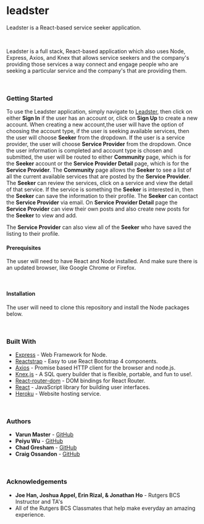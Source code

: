 # leadster

Leadster is a React-based service seeker application.

<br>
<p>Leadster is a full stack, React-based application which also uses Node, Express, Axios, and Knex that allows service seekers and the company's providing those services a way connect and engage people who are seeking a particular service and the company's that are providing them.</p>
<br>
<h3>Getting Started</h3>
<p>To use the Leadster application, simply navigate to <a href="#" rel="nofollow">Leadster</a>, then click on either <b>Sign In</b> if the user has an account or, click on <b>Sign Up</b> to create a new account. When creating a new account,the user will have the option of choosing the account type, if the user is seeking available services, then the user will choose <b>Seeker</b> from the dropdown. If the user is a service provider, the user will choose <b>Service Provider</b> from the dropdown. Once the user information is completed and account type is chosen and submitted, the user will be routed to either <b>Community</b> page, which is for the <b>Seeker</b> account or the <b>Service Provider Detail</b> page, which is for the <b>Service Provider</b>. The <b>Community</b> page allows the <b>Seeker</b> to see a list of all the current available services that are posted by the <b>Service Provider</b>. The <b>Seeker</b> can review the services, click on a service and view the detail of that service. If the service is something the <b>Seeker</b> is interested in, then the <b>Seeker</b> can save the information to their profile. The <b>Seeker</b> can contact the <b>Service Provider</b> via email. On <b>Service Provider Detail</b> page the <b>Service Provider</b> can view their own posts and also create new posts for the <b>Seeker</b> to view and add.</p> The <b>Service Provider</b> can also view all of the <b>Seeker</b> who have saved the listing to their profile.
<br>
<h4>Prerequisites</h4>
<p>The user will need to have React and Node installed. And make sure there is an updated browser, like Google Chrome or Firefox.</p>
<br>
<h4>Installation</h4>
<p>The user will need to clone this repository and install the Node packages below.</p>
<br>
<h3>Built With</h3>
<ul>
<li><a href="https://www.npmjs.com/package/express" rel="nofollow">Express</a> - Web Framework for Node.</li>
<li><a href="https://reactstrap.github.io/" rel="nofollow">Reactstrap</a> - Easy to use React Bootstrap 4 components.</li>
<li><a href="https://www.npmjs.com/package/axios" rel="nofollow">Axios</a> - Promise based HTTP client for the browser and node.js.</li>
<li><a href="https://www.npmjs.com/package/knex" rel="nofollow">Knex.js</a> - A SQL query builder that is flexible, portable, and fun to use!.</li>
<li><a href="https://www.npmjs.com/package/react-router-dom" rel="nofollow">React-router-dom</a> - DOM bindings for React Router.</li>
<li><a href="https://reactjs.org/" rel="nofollow">React</a> - JavaScript library for building user interfaces.</li>
<li><a href="https://www.heroku.com" rel="nofollow">Heroku</a> - Website hosting service.</li>
</ul>
<br>
<h3>Authors</h3>
<ul>
<li><strong>Varun Master</strong> - <a href="https://github.com/varunmaster">GitHub</a></li>
<li><strong>Peiyu Wu</strong> - <a href="https://github.com/peiyuwu9">GitHub</a></li>
<li><strong>Chad Gresham</strong> - <a href="https://github.com/bxxdyz">GitHub</a></li>
<li><strong>Craig Ossandon</strong> - <a href="https://github.com/Sandman105">GitHub</a></li>
</ul>
<br>
<h3>Acknowledgements</h3>
<ul>
<li><strong>Joe Han, Joshua Appel, Erin Rizal, & Jonathan Ho</strong> - Rutgers BCS Instructor and TA's</li>
<li>All of the Rutgers BCS Classmates that help make everyday an amazing experience.</li>
